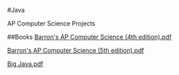 #Java

AP Computer Science Projects

##Books
[Barron's AP Computer Science (4th edition).pdf](https://drive.google.com/file/d/0B4U9QMqkIXVUWGE1T2RMdHhpZWs/edit?usp=sharing)

[Barron's AP Computer Science (5th edition).pdf](https://drive.google.com/file/d/0B4U9QMqkIXVUYUdKWnZyMHlIb0E/edit?usp=sharing)

[Big Java.pdf](https://drive.google.com/file/d/0B4U9QMqkIXVUT0lNbFgxdFowS0E/edit?usp=sharing)
